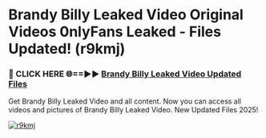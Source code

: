 # Brandy Billy Leaked Video Original Videos 0nlyFans Leaked - Files Updated! (r9kmj)

<h3>🔴 CLICK HERE 🌐==►► <a href="https://tinyurl.com/x26r9saj" rel="nofollow">Brandy Billy Leaked Video Updated Files</a></h3>

Get Brandy Billy Leaked Video and all content. Now you can access all videos and pictures of Brandy Billy Leaked Video. New Updated Files 2025!

[![r9kmj](https://i.imgur.com/LkgZPqh.gif)](https://tinyurl.com/x26r9saj)
